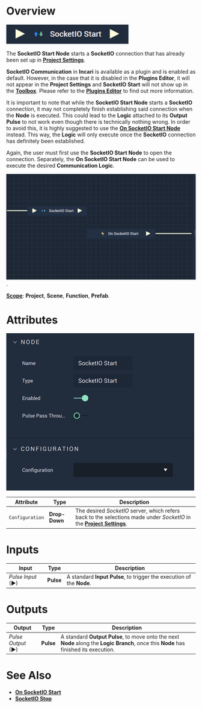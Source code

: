 # Overview

![The SocketIO Start Node.](../../../.gitbook/assets/socketiostart.png)

The **SocketIO Start Node** starts a **SocketIO** connection that has already been set up in [**Project Settings**](../../../modules/project-settings.md#serial).

**SocketIO Communication** in **Incari** is available as a plugin and is enabled as default. However, in the case that it is disabled in the **Plugins Editor**, it will not appear in the **Project Settings** and **SocketIO Start** will not show up in the [**Toolbox**](../../overview.md). Please refer to the [**Plugins Editor**](../../../modules/plugins/README.md) to find out more information.

It is important to note that while the **SocketIO Start Node** starts a **SocketIO** connection, it may not completely finish establishing
said connection when the **Node** is executed. This could lead to the **Logic** attached to its **Output Pulse** 
to not work even though there is technically nothing wrong. In order to avoid this, it is highly suggested to use 
the [**On SocketIO Start Node**](events/onsocketiostart.md) instead. This way, the **Logic** will only execute once the **SocketIO** connection has definitely been established. 

Again, the user must first use the **SocketIO Start Node** to open the connection. Separately, the **On SocketIO Start Node** can be used to execute the desired **Communication Logic**.

![SocketIO Start and On SocketIO Start Configuration](../../../.gitbook/assets/socketiostartexample.png).

[**Scope**](../overview.md#scopes): **Project**, **Scene**, **Function**, **Prefab**.

# Attributes

![The SocketIO Start Node Attributes.](../../../.gitbook/assets/socketiostartattributesnotevent.png)

|Attribute|Type|Description|
|---|---|---|
|`Configuration`|**Drop-Down**|The desired _SocketIO_ server, which refers back to the selections made under *SocketIO* in the [**Project Settings**](../../../modules/project-settings.md).| 

# Inputs

|Input|Type|Description|
|---|---|---|
|*Pulse Input* (►)|**Pulse**|A standard **Input Pulse**, to trigger the execution of the **Node**.|

# Outputs

|Output|Type|Description|
|---|---|---|
|*Pulse Output* (►)|**Pulse**|A standard **Output Pulse**, to move onto the next **Node** along the **Logic Branch**, once this **Node** has finished its execution.|

# See Also

* [**On SocketIO Start**](events/onsocketiostart.md)
* [**SocketIO Stop**](socketiostop.md)

